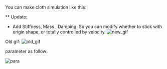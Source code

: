 You can make cloth simulation like this:

** Update:

- Add Stiffness, Mass , Damping. So you can modify whether to stick with origin shape, or totally controlled by velocity.
![new_gif](https://i.imgur.com/Zplv1Vh.gif)



Old gif:
![old_gif](https://i.imgur.com/whXoNLa.gif)

parameter as follow:

![para](https://i.imgur.com/oOoCFHb.png)
